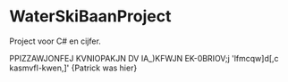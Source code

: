 # WaterSkiBaanProject
Project voor C# en cijfer.

PPIZZAWJONFEJ KVNIOPAKJN DV IA_)KFWJN EK-0BRIOV;j 'lfmcqw]d[,c kasmvfl-kwen,]' {Patrick was hier}

